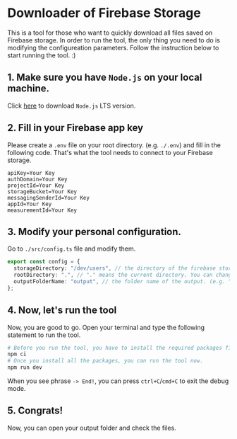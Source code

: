 # Downloader of Firebase Storage

This is a tool for those who want to quickly download all files saved on Firebase storage. In order to run the tool, the only thing you need to do is modifying the configureation parameters. Follow the instruction below to start running the tool. :)

## 1. Make sure you have `Node.js` on your local machine.
Click [here](https://nodejs.org/en/download/) to download `Node.js` LTS version. 

## 2. Fill in your Firebase app key
Please create a `.env` file on your root directory. (e.g. `./.env`) and fill in the following code. That's what the tool needs to connect to your Firebase storage.
```env
apiKey=Your Key
authDomain=Your Key
projectId=Your Key
storageBucket=Your Key
messagingSenderId=Your Key
appId=Your Key
measurementId=Your Key
```

## 3. Modify your personal configuration.
Go to `./src/config.ts` file and modify them.

```ts
export const config = {
  storageDirectory: "/dev/users", // the directory of the firebase storage. (e.g. "dev/users")
  rootDirectory: ".", // "." means the current directory. You can change it to your own directory. (e.g. "C:/Users/32604/Desktop")
  outputFolderName: "output", // the folder name of the output. (e.g. "output")
};
```


## 4. Now, let's run the tool
Now, you are good to go. Open your terminal and type the following statement to run the tool.
```bash
# Before you run the tool, you have to install the required packages first.
npm ci
# Once you install all the packages, you can run the tool now.
npm run dev
```
When you see phrase `-> End!`, you can press `ctrl+C`/`cmd+C` to exit the debug mode. 

## 5. Congrats!
Now, you can open your output folder and check the files. 